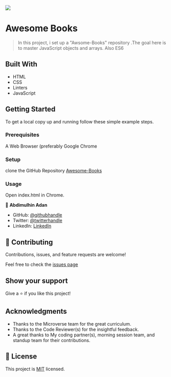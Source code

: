 ![](https://img.shields.io/badge/Microverse-blueviolet)

# Awesome Books

> In this project, i set up a "Awsome-Books" repository .The goal here is to master JavaScript objects and arrays. Also ES6


## Built With

- HTML
- CSS
- Linters
- JavaScript



## Getting Started

To get a local copy up and running follow these simple example steps.

### Prerequisites
A Web Browser (preferably Google Chrome

### Setup
clone the GitHub Repository [Awesome-Books](https://github.com/AbdimulhinYussuf3675/Awesome-books)

### Usage
  Open index.html in Chrome.


👤 **Abdimulhin Adan**

- GitHub: [@githubhandle](https://github.com/AbdimulhinYussuf3675)
- Twitter: [@twitterhandle](https://twitter.com/abdimulhin)
- LinkedIn: [LinkedIn](https://www.linkedin.com/in/abdimulhin-yussuf-7b110720b) 



## 🤝 Contributing

Contributions, issues, and feature requests are welcome!

Feel free to check the [issues page](https://github.com/AbdimulhinYussuf3675/Awesome-books/issues)

## Show your support

Give a ⭐️ if you like this project!

## Acknowledgments


- Thanks to the Microverse team for the great curriculum.
- Thanks to the Code Reviewer(s) for the insightful feedback.
- A great thanks to My coding partner(s), morning session team, and standup team for their contributions.

## 📝 License

This project is [MIT](./LICENSE) licensed.
